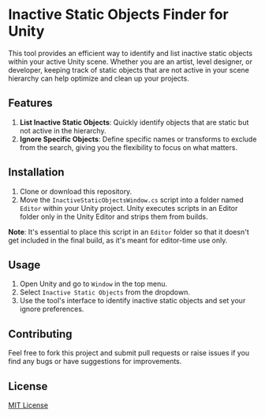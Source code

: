 # Inactive Static Objects Finder for Unity

This tool provides an efficient way to identify and list inactive static objects within your active Unity scene. Whether you are an artist, level designer, or developer, keeping track of static objects that are not active in your scene hierarchy can help optimize and clean up your projects. 

## Features

1. **List Inactive Static Objects**: Quickly identify objects that are static but not active in the hierarchy.
2. **Ignore Specific Objects**: Define specific names or transforms to exclude from the search, giving you the flexibility to focus on what matters.

## Installation

1. Clone or download this repository.
2. Move the `InactiveStaticObjectsWindow.cs` script into a folder named `Editor` within your Unity project. Unity executes scripts in an Editor folder only in the Unity Editor and strips them from builds.

**Note**: It's essential to place this script in an `Editor` folder so that it doesn't get included in the final build, as it's meant for editor-time use only.

## Usage

1. Open Unity and go to `Window` in the top menu.
2. Select `Inactive Static Objects` from the dropdown.
3. Use the tool's interface to identify inactive static objects and set your ignore preferences.

## Contributing

Feel free to fork this project and submit pull requests or raise issues if you find any bugs or have suggestions for improvements.

## License

[MIT License](LICENSE.md)
